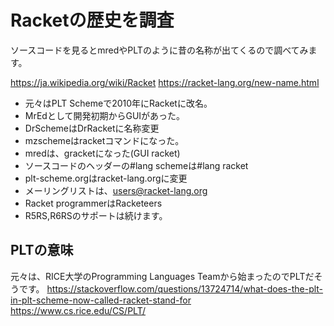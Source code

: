 # Racketの歴史を調査

ソースコードを見るとmredやPLTのように昔の名称が出てくるので調べてみます。

<https://ja.wikipedia.org/wiki/Racket>
<https://racket-lang.org/new-name.html>

- 元々はPLT Schemeで2010年にRacketに改名。
- MrEdとして開発初期からGUIがあった。
- DrSchemeはDrRacketに名称変更
- mzschemeはracketコマンドになった。
- mredは、gracketになった(GUI racket)
- ソースコードのヘッダーの#lang schemeは#lang racket
- plt-scheme.orgはracket-lang.orgに変更
- メーリングリストは、users@racket-lang.org
- Racket programmerはRacketeers
- R5RS,R6RSのサポートは続けます。

## PLTの意味

元々は、RICE大学のProgramming Languages Teamから始まったのでPLTだそうです。
<https://stackoverflow.com/questions/13724714/what-does-the-plt-in-plt-scheme-now-called-racket-stand-for>
<https://www.cs.rice.edu/CS/PLT/>
